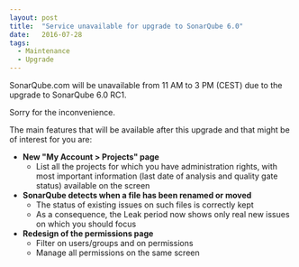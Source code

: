 ```yaml
---
layout: post
title:  "Service unavailable for upgrade to SonarQube 6.0"
date:   2016-07-28
tags:
  - Maintenance
  - Upgrade
---
```


SonarQube.com will be unavailable from 11 AM to 3 PM (CEST) due to the upgrade
to SonarQube 6.0 RC1.

Sorry for the inconvenience.

The main features that will be available after this upgrade and that might be of
interest for you are:

- **New "My Account > Projects" page**
  - List all the projects for which you have administration rights, with most
  important information (last date of analysis and quality gate status) available
  on the screen
- **SonarQube detects when a file has been renamed or moved**
  - The status of existing issues on such files is correctly kept
  - As a consequence, the Leak period now shows only real new issues on which you should focus
- **Redesign of the permissions page**
  - Filter on users/groups and on permissions
  - Manage all permissions on the same screen

